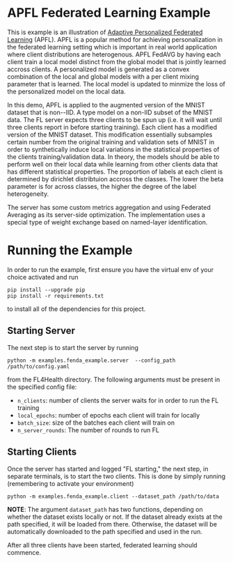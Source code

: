# APFL Federated Learning Example
This is example is an illustration of [Adaptive Personalized Federated Learning](https://arxiv.org/pdf/2003.13461.pdf) (APFL). APFL is a popular method for achieving personalization in the federated learning setting which is important in real world application where client distributions are heterogenous. APFL FedAVG by having each client train a local model distinct from the global model that is jointly learned accross clients. A personalized model is generated as a convex combination of the local and global models with a per client mixing parameter that is learned. The local model is updated to minmize the loss of the personalized model on the local data.

In this demo, APFL is applied to the augmented version of the MNIST dataset that is non--IID. A type model on a non-IID subset of the MNIST data. The FL server expects three clients to be spun up (i.e. it will wait until three clients report in before starting training). Each client has a modified version of the MNIST dataset. This modification essentially subsamples certain number from the original training and validation sets of MNIST in order to synthetically induce local variations in the statistical properties of the clients training/validation data. In theory, the models should be able to perform well on their local data while learning from other clients data that has different statistical properties. The proportion of labels at each client is determined by dirichlet distribtuion accross the classes. The lower the beta parameter is for across classes, the higher the degree of the label heterogeneity. 

The server has some custom metrics aggregation and using Federated Averaging as its server-side optimization. The
implementation uses a special type of weight exchange based on named-layer identification.

# Running the Example
In order to run the example, first ensure you have the virtual env of your choice activated and run
```
pip install --upgrade pip
pip install -r requirements.txt
```
to install all of the dependencies for this project.

## Starting Server

The next step is to start the server by running
```
python -m examples.fenda_example.server  --config_path /path/to/config.yaml
```
from the FL4Health directory. The following arguments must be present in the specified config file:
* `n_clients`: number of clients the server waits for in order to run the FL training
* `local_epochs`: number of epochs each client will train for locally
* `batch_size`: size of the batches each client will train on
* `n_server_rounds`: The number of rounds to run FL

## Starting Clients

Once the server has started and logged "FL starting," the next step, in separate terminals, is to start the two
clients. This is done by simply running (remembering to activate your environment)
```
python -m examples.fenda_example.client --dataset_path /path/to/data
```
**NOTE**: The argument `dataset_path` has two functions, depending on whether the dataset exists locally or not. If
the dataset already exists at the path specified, it will be loaded from there. Otherwise, the dataset will be
automatically downloaded to the path specified and used in the run.

After all three clients have been started, federated learning should commence.
